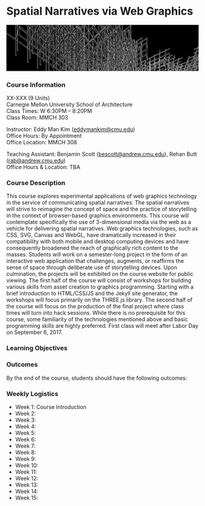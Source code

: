 # Spatial Narratives via Web Graphics
![](assets/banner.png)

### Course Information
XX-XXX (9 Units)<br>
Carnegie Mellon University School of Architecture<br>
Class Times: W 6:30PM – 8:20PM<br>
Class Room: MMCH 303

Instructor: Eddy Man Kim ([eddymankim@cmu.edu](mailto:eddymankim@cmu.edu))<br>
Office Hours: By Appointment<br>
Office Location: MMCH 308

Teaching Assistant: Benjamin Scott ([bescott@andrew.cmu.edu](bescott@andrew.cmu.edu)), Rehan Butt ([rab@andrew.cmu.edu](rab@andrew.cmu.edu))<br>
Office Hours & Location: TBA

### Course Description
This course explores experimental applications of web graphics technology in the service of communicating spatial narratives. The spatial narratives will strive to reimagine the concept of space and the practice of storytelling in the context of browser-based graphics environments. This course will contemplate specifically the use of 3-dimensional media via the web as a vehicle for delivering spatial narratives. Web graphics technologies, such as CSS, SVG, Canvas and WebGL, have dramatically increased in their compatibility with both mobile and desktop computing devices and have consequently broadened the reach of graphically rich content to the masses. Students will work on a semester-long project in the form of an interactive web application that challenges, augments, or reaffirms the sense of space through deliberate use of storytelling devices. Upon culmination, the projects will be exhibited on the course website for public viewing. The first half of the course will consist of workshops for building various skills from asset creation to graphics programming. Starting with a brief introduction to HTML/CSS/JS and the Jekyll site generator, the workshops will focus primarily on the THREE.js library. The second half of the course will focus on the production of the final project where class times will turn into hack sessions. While there is no prerequisite for this course, some familiarity of the technologies mentioned above and basic programming skills are highly preferred. First class will meet after Labor Day on September 6, 2017.


### Learning Objectives


### Outcomes
By the end of the course, students should have the following outcomes:

### Weekly Logistics

- Week 1: Course Introduction
- Week 2: 
- Week 3:
- Week 4:
- Week 5:
- Week 6:
- Week 7:
- Week 8:
- Week 9:
- Week 10:
- Week 11:
- Week 12:
- Week 13:
- Week 14:
- Week 15: